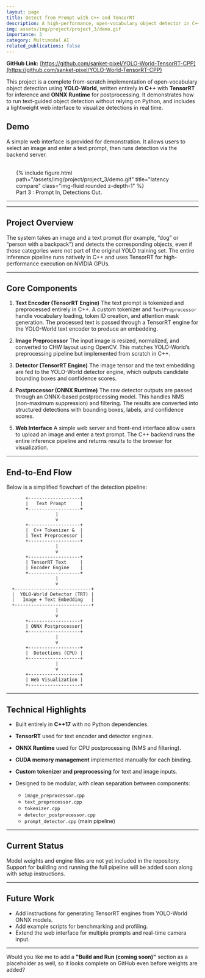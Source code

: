 ```yaml
---
layout: page
title: Detect from Prompt with C++ and TensorRT
description: A high-performance, open-vocabulary object detector in C++ accelerated with TensorRT.
img: assets/img/project/project_3/demo.gif
importance: 3
category: Multimodal AI
related_publications: false
---
```


**GitHub Link:** [https://github.com/sanket-pixel/YOLO-World-TensorRT-CPP](https://github.com/sanket-pixel/YOLO-World-TensorRT-CPP)


This project is a complete from-scratch implementation of open-vocabulary object detection using **YOLO-World**, written entirely in **C++** with **TensorRT** for inference and **ONNX Runtime** for postprocessing. It demonstrates how to run text-guided object detection without relying on Python, and includes a lightweight web interface to visualize detections in real time.


## Demo

A simple web interface is provided for demonstration. It allows users to select an image and enter a text prompt, then runs detection via the backend server.

<br>
<div style="width: 90%;margin: 0 auto;">
<div class="row">
    <div class="col-sm mt-3 mt-md-0 text-center"> <!-- Add 'text-center' class here -->
        {% include figure.html path="/assets/img/project/project_3/demo.gif" title="latency compare" class="img-fluid rounded z-depth-1" %}
    </div>
</div>
<div class="caption">
   Part 3 : Prompt In, Detections Out.
</div>
</div>


---

---

## Project Overview

The system takes an image and a text prompt (for example, “dog” or “person with a backpack”) and detects the corresponding objects, even if those categories were not part of the original YOLO training set.
The entire inference pipeline runs natively in C++ and uses TensorRT for high-performance execution on NVIDIA GPUs.

---

## Core Components

1. **Text Encoder (TensorRT Engine)**
   The text prompt is tokenized and preprocessed entirely in C++. A custom tokenizer and `TextPreprocessor` handle vocabulary loading, token ID creation, and attention mask generation. The processed text is passed through a TensorRT engine for the YOLO-World text encoder to produce an embedding.

2. **Image Preprocessor**
   The input image is resized, normalized, and converted to CHW layout using OpenCV. This matches YOLO-World’s preprocessing pipeline but implemented from scratch in C++.

3. **Detector (TensorRT Engine)**
   The image tensor and the text embedding are fed to the YOLO-World detector engine, which outputs candidate bounding boxes and confidence scores.

4. **Postprocessor (ONNX Runtime)**
   The raw detector outputs are passed through an ONNX-based postprocessing model. This handles NMS (non-maximum suppression) and filtering. The results are converted into structured detections with bounding boxes, labels, and confidence scores.

5. **Web Interface**
   A simple web server and front-end interface allow users to upload an image and enter a text prompt. The C++ backend runs the entire inference pipeline and returns results to the browser for visualization.

---

## End-to-End Flow

Below is a simplified flowchart of the detection pipeline:

```
       +-------------------+
       |   Text Prompt     |
       +-------------------+
                  |
                  v
       +-------------------+
       |  C++ Tokenizer &  |
       | Text Preprocessor |
       +-------------------+
                  |
                  v
       +-------------------+
       | TensorRT Text     |
       | Encoder Engine    |
       +-------------------+
                  |
                  v
  +----------------------------+
  |  YOLO-World Detector (TRT) |
  |   Image + Text Embedding   |
  +----------------------------+
                  |
                  v
       +-------------------+
       | ONNX Postprocessor|
       +-------------------+
                  |
                  v
       +-------------------+
       |  Detections (CPU) |
       +-------------------+
                  |
                  v
       +-------------------+
       | Web Visualization |
       +-------------------+
```

---

## Technical Highlights

* Built entirely in **C++17** with no Python dependencies.
* **TensorRT** used for text encoder and detector engines.
* **ONNX Runtime** used for CPU postprocessing (NMS and filtering).
* **CUDA memory management** implemented manually for each binding.
* **Custom tokenizer and preprocessing** for text and image inputs.
* Designed to be modular, with clean separation between components:

    * `image_preprocessor.cpp`
    * `text_preprocessor.cpp`
    * `tokenizer.cpp`
    * `detector_postprocessor.cpp`
    * `prompt_detector.cpp` (main pipeline)

---


## Current Status

Model weights and engine files are not yet included in the repository.
Support for building and running the full pipeline will be added soon along with setup instructions.

---

## Future Work

* Add instructions for generating TensorRT engines from YOLO-World ONNX models.
* Add example scripts for benchmarking and profiling.
* Extend the web interface for multiple prompts and real-time camera input.

---

Would you like me to add a **"Build and Run (coming soon)"** section as a placeholder as well, so it looks complete on GitHub even before weights are added?
